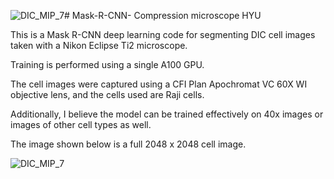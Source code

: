 ![DIC_MIP_7](https://github.com/user-attachments/assets/ae345c68-4f09-4ffd-a1a4-1c5769900c99)# Mask-R-CNN-
Compression microscope HYU

This is a Mask R-CNN deep learning code for segmenting DIC cell images taken with a Nikon Eclipse Ti2 microscope.

Training is performed using a single A100 GPU.

The cell images were captured using a CFI Plan Apochromat VC 60X WI objective lens, and the cells used are Raji cells.

Additionally, I believe the model can be trained effectively on 40x images or images of other cell types as well.

The image shown below is a full 2048 x 2048 cell image.

![DIC_MIP_7](https://github.com/user-attachments/assets/4a7b175b-bf39-4435-a85e-fcdd379374aa)











